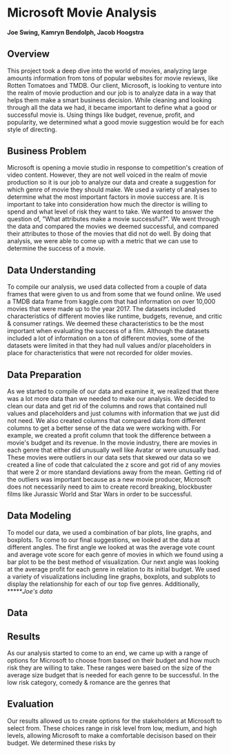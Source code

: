 # Microsoft Movie Analysis
#### Joe Swing, Kamryn Bendolph, Jacob Hoogstra

## Overview

This project took a deep dive into the world of movies, analyzing large amounts information from tons of popular websites for movie reviews, like Rotten Tomatoes and TMDB. Our client, Microsoft, is looking to venture into the realm of movie production and our job is to analyze data in a way that helps them make a smart business decision. While cleaning and looking through all the data we had, it became important to define what a good or successful movie is. Using things like budget, revenue, profit, and popularity, we determined what a good movie suggestion would be for each style of directing.  

## Business Problem

Microsoft is opening a movie studio in response to competition's creation of video content. However, they are not well voiced in the realm of movie production so it is our job to analyze our data and create a suggestion for which genre of movie they should make. We used a variety of analyses to determine what the most important factors in movie success are. It is important to take into consideration how much the director is willing to spend and what level of risk they want to take. We wanted to answer the question of, "What attributes make a movie successful?". We went through the data and compared the movies we deemed successful, and compared their attributes to those of the movies that did not do well. By doing that analysis, we were able to come up with a metric that we can use to determine the success of a movie.

## Data Understanding

To compile our analysis, we used data collected from a couple of data frames that were given to us and from some that we found online. We used a TMDB data frame from kaggle.com that had information on over 10,000 movies that were made up to the year 2017. The datasets included characteristics of different movies like runtime, budgets, revenue, and critic & consumer ratings. We deemed these characteristics to be the most important when evaluating the success of a film. Although the datasets included a lot of information on a ton of different movies, some of the datasets were limited in that they had null values and/or placeholders in place for characteristics that were not recorded for older movies.  

## Data Preparation

As we started to compile of our data and examine it, we realized that there was a lot more data than we needed to make our analysis. We decided to clean our data and get rid of the columns and rows that contained null values and placeholders and just columns with information that we just did not need. We also created columns that compared data from different columns to get a better sense of the data we were working with. For example, we created a profit column that took the difference between a movie's budget and its revenue. In the movie industry, there are movies in each genre that either did unusually well like Avatar or were unusually bad. These movies were outliers in our data sets that skewed our data so we created a line of code that calculated the z score and got rid of any movies that were 2 or more standard deviations away from the mean. Getting rid of the outliers was important because as a new movie producer, Microsoft does not necessarily need to aim to create record breaking, blockbuster films like Jurassic World and Star Wars in order to be successful. 

## Data Modeling

To model our data, we used a combination of bar plots, line graphs, and boxplots. To come to our final suggestions, we looked at the data at different angles. The first angle we looked at was the average vote count and average vote score for each genre of movies in which we found using a bar plot to be the best method of visualization. Our next angle was looking at the average profit for each genre in relation to its initial budget. We used a variety of visualizations including line graphs, boxplots, and subplots to display the relationship for each of our top five genres. Additionally, ******Joe's data*

## Data



## Results

As our analysis started to come to an end, we came up with a range of options for Microsoft to choose from based on their budget and how much risk they are willing to take. These ranges were based on the size of the average size budget that is needed for each genre to be successful. In the low risk category, comedy & romance are the genres that 

## Evaluation

Our results allowed us to create options for the stakeholders at Microsoft to select from. These choices range in risk level from low, medium, and high levels, allowing Microsoft to make a comfortable decisison based on their budget. We determined these risks by 
